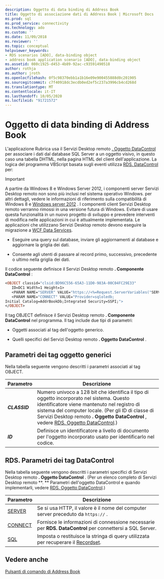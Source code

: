 ```yaml
---
description: Oggetto di data binding di Address Book
title: Oggetto di associazione dati di Address Book | Microsoft Docs
ms.prod: sql
ms.prod_service: connectivity
ms.technology: ado
ms.custom: ''
ms.date: 11/09/2018
ms.reviewer: ''
ms.topic: conceptual
helpviewer_keywords:
- RDS scenarios [ADO], data-binding object
- address book application scenario [ADO], data-binding object
ms.assetid: 080c1925-d453-4b89-92ac-c93591490518
author: rothja
ms.author: jroth
ms.openlocfilehash: 0f5c98370ebb1a1b16e09e900455888d0c201905
ms.sourcegitcommit: c7f40918dc3ecdb0ed2ef5c237a3996cb4cd268d
ms.translationtype: MT
ms.contentlocale: it-IT
ms.lasthandoff: 10/05/2020
ms.locfileid: "91721572"
---
```

# <a name="address-book-data-binding-object"></a>Oggetto di data binding di Address Book
L'applicazione Rubrica usa il Servizi Desktop remoto [. Oggetto DataControl](../../reference/rds-api/datacontrol-object-rds.md) per associare i dati dal database SQL Server a un oggetto visivo, in questo caso una tabella DHTML, nella pagina HTML del client dell'applicazione. La logica del programma VBScript basata sugli eventi utilizza [RDS. DataControl](../../reference/rds-api/datacontrol-object-rds.md) per:  
  
> [!IMPORTANT]
>  A partire da Windows 8 e Windows Server 2012, i componenti server Servizi Desktop remoto non sono più inclusi nel sistema operativo Windows. per altri dettagli, vedere le informazioni di riferimento sulla compatibilità di Windows 8 e [Windows server 2012](https://www.microsoft.com/download/details.aspx?id=27416) . I componenti client Servizi Desktop remoto verranno rimossi in una versione futura di Windows. Evitare di usare questa funzionalità in un nuovo progetto di sviluppo e prevedere interventi di modifica nelle applicazioni in cui è attualmente implementata. Le applicazioni che utilizzano Servizi Desktop remoto devono eseguire la migrazione a [WCF Data Services](/dotnet/framework/wcf/).  
  
-   Eseguire una query sul database, inviare gli aggiornamenti al database e aggiornare la griglia dei dati.  
  
-   Consente agli utenti di passare al record primo, successivo, precedente o ultimo nella griglia dei dati.  
  
 Il codice seguente definisce il Servizi Desktop remoto **. Componente DataControl** :  
  
```vb
<OBJECT classid="clsid:BD96C556-65A3-11D0-983A-00C04FC29E33"  
   ID=DC1 Width=1 Height=1>  
   <PARAM NAME="SERVER" VALUE="https://<%=Request.ServerVariables("SERVER_NAME")%>">  
   <PARAM NAME="CONNECT" VALUE="Provider=sqloledb;  
Initial Catalog=AddrBookDb;Integrated Security=SSPI;">  
</OBJECT>  
```  
  
 Il tag OBJECT definisce il Servizi Desktop remoto **. Componente DataControl** nel programma. Il tag include due tipi di parametri:  
  
-   Oggetti associati al tag dell'oggetto generico.  
  
-   Quelli specifici del Servizi Desktop remoto **. Oggetto DataControl** .  
  
## <a name="generic-object-tag-parameters"></a>Parametri dei tag oggetto generici  
 Nella tabella seguente vengono descritti i parametri associati al tag OBJECT.  
  
|Parametro|Descrizione|  
|---------------|-----------------|  
|***CLASSID***|Numero univoco a 128 bit che identifica il tipo di oggetto incorporato nel sistema. Questo identificatore viene mantenuto nel registro di sistema del computer locale. (Per gli ID di classe di Servizi Desktop remoto **. Oggetto DataControl** , vedere [RDS. Oggetto DataControl](../../reference/rds-api/datacontrol-object-rds.md).)|  
|***ID***|Definisce un identificatore a livello di documento per l'oggetto incorporato usato per identificarlo nel codice.|  
  
## <a name="rdsdatacontrol-tag-parameters"></a>RDS. Parametri dei tag DataControl  
 Nella tabella seguente vengono descritti i parametri specifici di Servizi Desktop remoto **. Oggetto DataControl** . (Per un elenco completo di Servizi Desktop remoto **. ** Parametri dell'oggetto DataControl e quando implementarli, vedere [RDS. Oggetto DataControl](../../reference/rds-api/datacontrol-object-rds.md).)  
  
|Parametro|Descrizione|  
|---------------|-----------------|  
|[SERVER](../../reference/rds-api/server-property-rds.md)|Se si usa HTTP, il valore è il nome del computer server preceduto da `https://` .|  
|[CONNECT](../../reference/rds-api/connect-property-rds.md)|Fornisce le informazioni di connessione necessarie per **RDS. DataControl** per connettersi a SQL Server.|  
|[SQL](../../reference/rds-api/sql-property.md)|Imposta o restituisce la stringa di query utilizzata per recuperare il [Recordset](../../reference/ado-api/recordset-object-ado.md).|  
  
## <a name="see-also"></a>Vedere anche  
 [Pulsanti di comando di Address Book](./address-book-command-buttons.md)